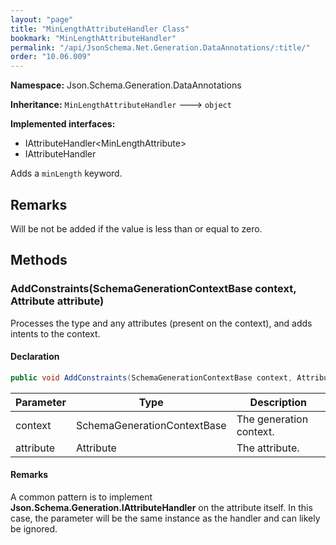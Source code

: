```yaml
---
layout: "page"
title: "MinLengthAttributeHandler Class"
bookmark: "MinLengthAttributeHandler"
permalink: "/api/JsonSchema.Net.Generation.DataAnnotations/:title/"
order: "10.06.009"
---
```

**Namespace:** Json.Schema.Generation.DataAnnotations

**Inheritance:**
`MinLengthAttributeHandler`
 🡒 
`object`

**Implemented interfaces:**

- IAttributeHandler\<MinLengthAttribute\>
- IAttributeHandler

Adds a `minLength` keyword.

## Remarks

Will be not be added if the value is less than or equal to zero.

## Methods

### AddConstraints(SchemaGenerationContextBase context, Attribute attribute)

Processes the type and any attributes (present on the context), and adds
intents to the context.

#### Declaration

```c#
public void AddConstraints(SchemaGenerationContextBase context, Attribute attribute)
```

| Parameter | Type | Description |
|---|---|---|
| context | SchemaGenerationContextBase | The generation context. |
| attribute | Attribute | The attribute. |


#### Remarks

A common pattern is to implement **Json.Schema.Generation.IAttributeHandler** on the
attribute itself.  In this case, the <paramref name="attribute" /> parameter
will be the same instance as the handler and can likely be ignored.

